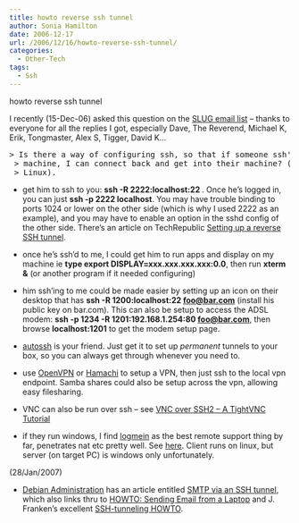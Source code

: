```yaml
---
title: howto reverse ssh tunnel
author: Sonia Hamilton
date: 2006-12-17
url: /2006/12/16/howto-reverse-ssh-tunnel/
categories:
  - Other-Tech
tags:
  - Ssh
---
```

howto reverse ssh tunnel
<!--more-->

I recently (15-Dec-06) asked this question on the [SLUG email list][1] &#8211; thanks to everyone for all the replies I got, especially Dave, The Reverend, Michael K, Erik, Tongmaster, Alex S, Tigger, David K&#8230;

<pre>&gt; Is there a way of configuring ssh, so that if someone ssh's into my
 &gt; machine, I can connect back and get into their machine? (Linux to
 &gt; Linux).<!--more--></pre>

  * get him to ssh to you: **ssh -R 2222:localhost:22 <your server>**. Once he&#8217;s logged in, you can just **ssh -p 2222 localhost**. You may have trouble binding to ports 1024 or lower on the other side (which is why I used 2222 as an example), and you may have to enable an option in the sshd config of the other side. There&#8217;s an article on TechRepublic [Setting up a reverse SSH tunnel][2].

  * once he&#8217;s ssh&#8217;d to me, I could get him to run apps and display on my machine ie **type export DISPLAY=xxx.xxx.xxx.xxx:0.0**, then run **xterm &** (or another program if it needed configuring)

  * him ssh&#8217;ing to me could be made easier by setting up an icon on their desktop that has **ssh -R 1200:localhost:22 foo@bar.com** (install his public key on bar.com). This can also be setup to access the ADSL modem: **ssh -p 1234 -R 1201:192.168.1.254:80 foo@bar.com**, then browse **localhost:1201** to get the modem setup page.

  * [autossh][3] is your friend. Just get it to set up *permanent* tunnels to your box, so you can always get through whenever you need to.

  * use [OpenVPN][4] or [Hamachi][5] to setup a VPN, then just ssh to the local vpn endpoint. Samba shares could also be setup across the vpn, allowing easy filesharing.

  * VNC can also be run over ssh &#8211; see [VNC over SSH2 &#8211; A TightVNC Tutorial][6]

  * if they run windows, I find [logmein][7] as the best remote support thing by far, penetrates nat etc pretty well. See [here][8]. Client runs on linux, but server (on target PC) is windows only unfortunately.

(28/Jan/2007)

  * [Debian Administration][9] has an article entitled [SMTP via an SSH tunnel][10], which also links thru to [HOWTO: Sending Email from a Laptop][11] and J. Franken&#8217;s excellent [SSH-tunneling HOWTO][12].

 [1]: http://lists.slug.org.au/listinfo/slug
 [2]: http://articles.techrepublic.com.com/5100-10879-5779944.html?tag=nl.e011
 [3]: http://www.harding.motd.ca/autossh/
 [4]: http://openvpn.net/
 [5]: http://www.hamachi.cc/
 [6]: http://www.vanemery.com/Linux/VNC/vnc-over-ssh.html
 [7]: https://secure.logmein.com/home.asp
 [8]: https://secure.logmein.com/go.asp?page=support_faq#basics-04
 [9]: http://www.debian-administration.org
 [10]: http://www.debian-administration.org/articles/487
 [11]: http://cg.scs.carleton.ca/~morin/misc/laptopmail/
 [12]: http://www.jfranken.de/homepages/johannes/vortraege/ssh2_inhalt.en.html
